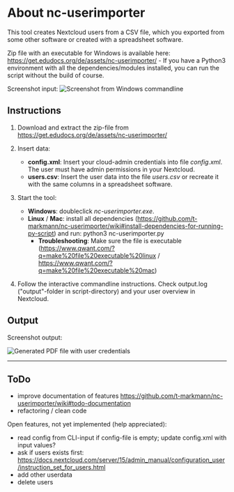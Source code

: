 # About nc-userimporter

This tool creates Nextcloud users from a CSV file, which you exported from some other software or created with a spreadsheet software.

Zip file with an executable for Windows is available here: https://get.edudocs.org/de/assets/nc-userimporter/ - If you have a Python3 environment with all the dependencies/modules installed, you can run the script without the build of course.

Screenshot input:
![Screenshot from Windows commandline](https://github.com/t-markmann/nc-userimporter/blob/master/assets/screenshot.png)

## Instructions

1. Download and extract the zip-file from https://get.edudocs.org/de/assets/nc-userimporter/

2. Insert data:
    * __config.xml__: Insert your cloud-admin credentials into file _config.xml_. The user must have admin permissions in your Nextcloud.
    * __users.csv__: Insert the user data into the file _users.csv_ or recreate it with the same columns in a spreadsheet software.

3. Start the tool:
    * __Windows__: doubleclick _nc-userimporter.exe_.
    * __Linux__ / __Mac__: install all dependencies (https://github.com/t-markmann/nc-userimporter/wiki#install-dependencies-for-running-py-script) and run: python3 nc-userimporter.py
    	* __Troubleshooting__: Make sure the file is executable (https://www.qwant.com/?q=make%20file%20executable%20linux / https://www.qwant.com/?q=make%20file%20executable%20mac)

4. Follow the interactive commandline instructions. Check output.log ("output"-folder in script-directory) and your user overview in Nextcloud.


## Output

Screenshot output:

![Generated PDF file with user credentials](https://github.com/t-markmann/nc-userimporter/blob/master/assets/screenshot_pdfoutput.png)

---

## ToDo

* improve documentation of features https://github.com/t-markmann/nc-userimporter/wiki#todo-documentation
* refactoring / clean code

Open features, not yet implemented (help appreciated): 
* read config from CLI-input if config-file is empty; update config.xml with input values?
* ask if users exists first: https://docs.nextcloud.com/server/15/admin_manual/configuration_user/instruction_set_for_users.html
* add other userdata
* delete users
